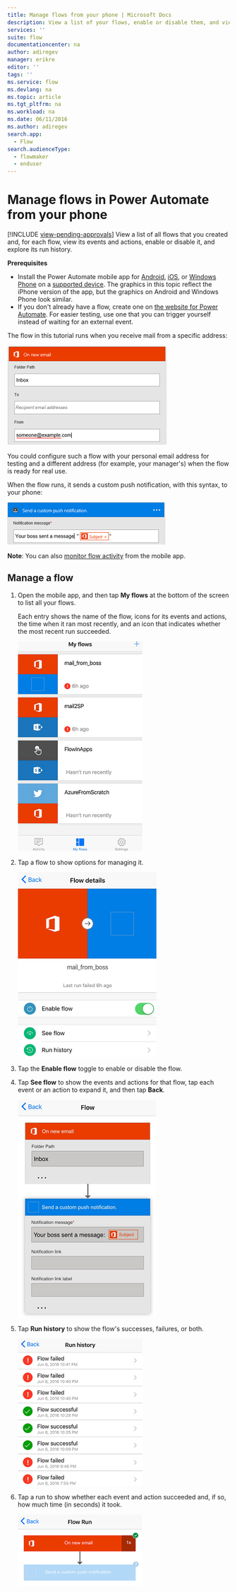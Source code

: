 ```yaml
---
title: Manage flows from your phone | Microsoft Docs
description: View a list of your flows, enable or disable them, and view each flow's event/s, action/s, and run history
services: ''
suite: flow
documentationcenter: na
author: adiregev
manager: erikre
editor: ''
tags: ''
ms.service: flow
ms.devlang: na
ms.topic: article
ms.tgt_pltfrm: na
ms.workload: na
ms.date: 06/11/2016
ms.author: adiregev
search.app: 
  - Flow
search.audienceType: 
  - flowmaker
  - enduser
---
```

# Manage flows in Power Automate from your phone
[!INCLUDE [view-pending-approvals](includes/cc-rebrand.md)]
View a list of all flows that you created and, for each flow, view its events and actions, enable or disable it, and explore its run history.

**Prerequisites**

* Install the Power Automate mobile app for [Android](https://aka.ms/flowmobiledocsandroid), [iOS](https://aka.ms/flowmobiledocsios), or [Windows Phone](https://aka.ms/flowmobilewindows) on a [supported device](getting-started.md#use-the-mobile-app). The graphics in this topic reflect the iPhone version of the app, but the graphics on Android and Windows Phone look similar.
* If you don't already have a flow, create one on [the website for Power Automate](https://flow.microsoft.com/). For easier testing, use one that you can trigger yourself instead of waiting for an external event.

The flow in this tutorial runs when you receive mail from a specific address:

![Trigger flow on receipt of mail from specific address](./media/mobile-manage-flows/create-trigger.png)

You could configure such a flow with your personal email address for testing and a different address (for example, your manager's) when the flow is ready for real use.

When the flow runs, it sends a custom push notification, with this syntax, to your phone:

![Send message to Slack](./media/mobile-manage-flows/create-event.png)

**Note**: You can also [monitor flow activity](mobile-monitor-activity.md) from the mobile app.

## Manage a flow
1. Open the mobile app, and then tap **My flows** at the bottom of the screen to list all your flows.
   
    Each entry shows the name of the flow, icons for its events and actions, the time when it ran most recently, and an icon that indicates whether the most recent run succeeded.
   
    ![List of flows](./media/mobile-manage-flows/flow-list.png)
2. Tap a flow to show options for managing it.
   
    ![Options to manage a flow](./media/mobile-manage-flows/flow-details.png)
3. Tap the **Enable flow** toggle to enable or disable the flow.
4. Tap **See flow** to show the events and actions for that flow, tap each event or an action to expand it, and then tap **Back**.
   
    ![Events and actions for a flow](./media/mobile-manage-flows/flow-event-action.png)
5. Tap **Run history** to show the flow's successes, failures, or both.
   
    ![List of runs](./media/mobile-manage-flows/history-mixed.png)
6. Tap a run to show whether each event and action succeeded and, if so, how much time (in seconds) it took.
   
    ![Run details](./media/mobile-manage-flows/flow-run.png)


